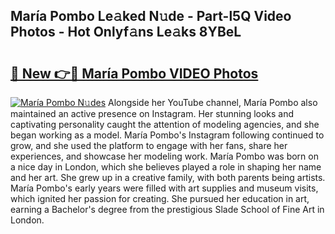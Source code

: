 ## María Pombo Le𝚊ked N𝚞de - Part-l5Q Video Photos - Hot Onlyf𝚊ns Le𝚊ks 8YBeL

# <h2><a href="http://ac46235.deff.icu/?id=Mar%c3%ada+Pombo">🔗 New 👉🔴 María Pombo VIDEO Photos</a></h2>

[![María Pombo N𝚞des](https://i.imgur.com/rIISA9y.gif)](http://ac46235.deff.icu/?id=Mar%c3%ada+Pombo)
Alongside her YouTube channel, María Pombo also maintained an active presence on Instagram. Her stunning looks and captivating personality caught the attention of modeling agencies, and she began working as a model. María Pombo's Instagram following continued to grow, and she used the platform to engage with her fans, share her experiences, and showcase her modeling work. María Pombo was born on a nice day in London, which she believes played a role in shaping her name and her art. She grew up in a creative family, with both parents being artists. María Pombo's early years were filled with art supplies and museum visits, which ignited her passion for creating. She pursued her education in art, earning a Bachelor's degree from the prestigious Slade School of Fine Art in London.
